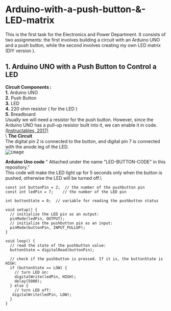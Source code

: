 # Arduino-with-a-push-button-&-LED-matrix
This is the first task for the Electronics and Power Department. It consists of two assignments: the first involves building a circuit with an Arduino UNO and a push button, while the second involves creating my own LED matrix (DIY version ).
## 1. Arduino UNO with a Push Button to Control a LED

**Circuit Components :**\
**1.**  Arduino UNO\
**2.**  Push Button\
**3.**  LED\
**4.**  220 ohm resistor ( for the LED )\
**5.**  Breadboard\
Usually we will need a resistor for the push button. However, since the Arduino UNO has a pull-up resistor built into it, we can enable it in code. [(Instructables, 2017)](https://www.instructables.com/Arduino-Button-with-no-resistor/)\
\ **The Circuit**\
The digital pin 2 is connected to the button, and digital pin 7 is connected with the anode leg of the LED.\
<kbd>![image](https://github.com/Rawnaa-19/Arduino-UNO-Push-Button-and-LED-Matrix/assets/106926557/de2084d7-a646-422b-bd7e-2d96ee28ac43)</kbd>

**Arduino Uno code** " Attached under the name "LED-BUTTON-CODE" in this repository." \
This code will make the LED light up for 5 seconds only when the button is pushed, otherwise the LED will be turned off.\
```
const int buttonPin = 2;  // the number of the pushbutton pin
const int ledPin = 7;    // the number of the LED pin

int buttonState = 0;  // variable for reading the pushbutton status

void setup() {
  // initialize the LED pin as an output:
  pinMode(ledPin, OUTPUT);
  // initialize the pushbutton pin as an input:
  pinMode(buttonPin, INPUT_PULLUP);
}

void loop() {
  // read the state of the pushbutton value:
  buttonState = digitalRead(buttonPin);

  // check if the pushbutton is pressed. If it is, the buttonState is HIGH:
  if (buttonState == LOW) {
    // turn LED on:
    digitalWrite(ledPin, HIGH);
    delay(5000);
  } else {
    // turn LED off:
   digitalWrite(ledPin, LOW);
  }
}
```





